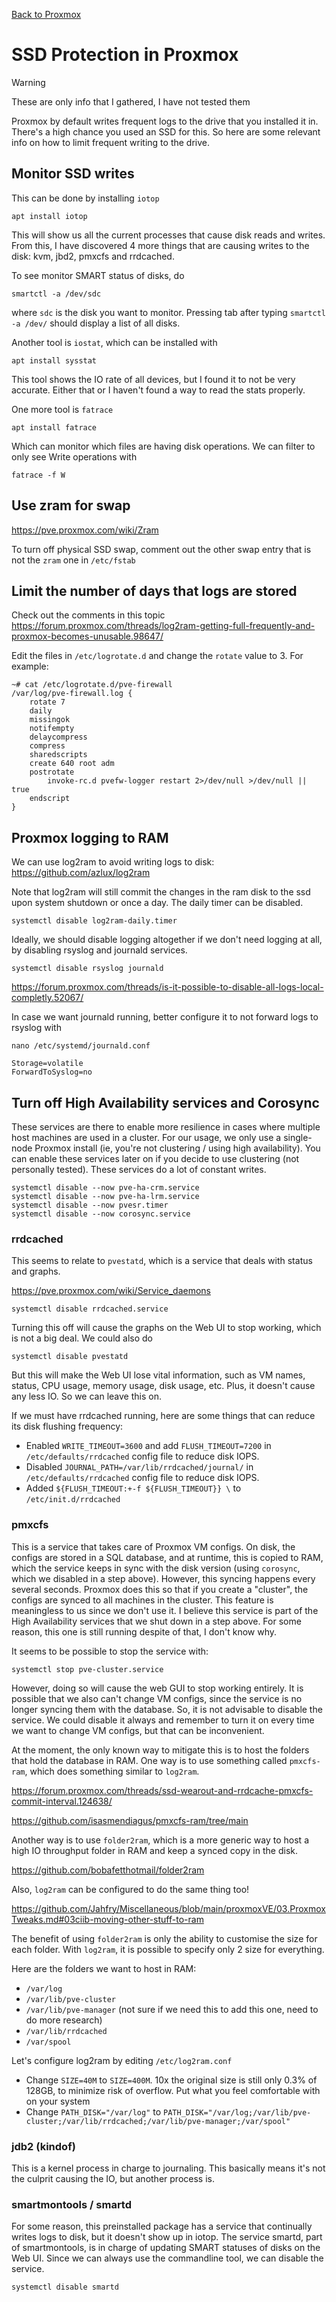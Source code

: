 [Back to Proxmox](README.md)

# SSD Protection in Proxmox

> [!WARNING]  
> These are only info that I gathered, I have not tested them


Proxmox by default writes frequent logs to the drive that you installed it in. There's a high chance you used an SSD for this. So here are some relevant info on how to limit frequent writing to the drive.

## Monitor SSD writes
This can be done by installing ```iotop```
```
apt install iotop
```
This will show us all the current processes that cause disk reads and writes.
From this, I have discovered 4 more things that are causing writes to the disk: kvm, jbd2, pmxcfs and rrdcached.

To see monitor SMART status of disks, do
```
smartctl -a /dev/sdc
```
where ```sdc``` is the disk you want to monitor. Pressing tab after typing ```smartctl -a /dev/``` should display a list of all disks.

Another tool is ```iostat```, which can be installed with 
```
apt install sysstat
```
This tool shows the IO rate of all devices, but I found it to not be very accurate. Either that or I haven't found a way to read the stats properly.

One more tool is ```fatrace```
```
apt install fatrace
```
Which can monitor which files are having disk operations. We can filter to only see Write operations with
```
fatrace -f W
```

## Use zram for swap
https://pve.proxmox.com/wiki/Zram

To turn off physical SSD swap, comment out the other swap entry that is not the `zram` one in `/etc/fstab`

## Limit the number of days that logs are stored 
Check out the comments in this topic
https://forum.proxmox.com/threads/log2ram-getting-full-frequently-and-proxmox-becomes-unusable.98647/

Edit the files in `/etc/logrotate.d` and change the `rotate` value to 3.
For example:
```
~# cat /etc/logrotate.d/pve-firewall
/var/log/pve-firewall.log {
    rotate 7
    daily
    missingok
    notifempty
    delaycompress
    compress
    sharedscripts
    create 640 root adm
    postrotate
        invoke-rc.d pvefw-logger restart 2>/dev/null >/dev/null || true
    endscript
}
```

## Proxmox logging to RAM
We can use log2ram to avoid writing logs to disk: https://github.com/azlux/log2ram

Note that log2ram will still commit the changes in the ram disk to the ssd upon system shutdown or once a day. The daily timer can be disabled.
```
systemctl disable log2ram-daily.timer
```
Ideally, we should disable logging altogether if we don't need logging at all, by disabling rsyslog and journald services.
```
systemctl disable rsyslog journald
```
https://forum.proxmox.com/threads/is-it-possible-to-disable-all-logs-local-completly.52067/

In case we want journald running, better configure it to not forward logs to rsyslog with
```
nano /etc/systemd/journald.conf
```
```
Storage=volatile
ForwardToSyslog=no
```

## Turn off High Availability services and Corosync
These services are there to enable more resilience in cases where multiple host machines are used in a cluster. For our usage, we only use a single-node Proxmox install (ie, you're not clustering / using high availability). You can enable these services later on if you decide to use clustering (not personally tested). These services do a lot of constant writes.

```
systemctl disable --now pve-ha-crm.service
systemctl disable --now pve-ha-lrm.service
systemctl disable --now pvesr.timer
systemctl disable --now corosync.service
```

### rrdcached
This seems to relate to ```pvestatd```, which is a service that deals with status and graphs.

https://pve.proxmox.com/wiki/Service_daemons

```
systemctl disable rrdcached.service
```
Turning this off will cause the graphs on the Web UI to stop working, which is not a big deal. We could also do
```
systemctl disable pvestatd
```
But this will make the Web UI lose vital information, such as VM names, status, CPU usage, memory usage, disk usage, etc. Plus, it doesn't cause any less IO. So we can leave this on.

If we must have rrdcached running, here are some things that can reduce its disk flushing frequency:
- Enabled ```WRITE_TIMEOUT=3600``` and add ```FLUSH_TIMEOUT=7200``` in ```/etc/defaults/rrdcached``` config file to reduce disk IOPS. 
- Disabled ```JOURNAL_PATH=/var/lib/rrdcached/journal/``` in ```/etc/defaults/rrdcached``` config file to reduce disk IOPS.
- Added ```${FLUSH_TIMEOUT:+-f ${FLUSH_TIMEOUT}} \``` to ```/etc/init.d/rrdcached```

### pmxcfs
This is a service that takes care of Proxmox VM configs. On disk, the configs are stored in a SQL database, and at runtime, this is copied to RAM, which the service keeps in sync with the disk version (using ```corosync```, which we disabled in a step above). However, this syncing happens every several seconds. Proxmox does this so that if you create a "cluster", the configs are synced to all machines in the cluster. This feature is meaningless to us since we don't use it.
I believe this service is part of the High Availability services that we shut down in a step above. For some reason, this one is still running despite of that, I don't know why.

It seems to be possible to stop the service with:
```
systemctl stop pve-cluster.service
```
However, doing so will cause the web GUI to stop working entirely. It is possible that we also can't change VM configs, since the service is no longer syncing them with the database. So, it is not advisable to disable the service. We could disable it always and remember to turn it on every time we want to change VM configs, but that can be inconvenient.

At the moment, the only known way to mitigate this is to host the folders that hold the database in RAM. One way is to use something called ```pmxcfs-ram```, which does something similar to ```log2ram```.

https://forum.proxmox.com/threads/ssd-wearout-and-rrdcache-pmxcfs-commit-interval.124638/

https://github.com/isasmendiagus/pmxcfs-ram/tree/main

Another way is to use ```folder2ram```, which is a more generic way to host a high IO throughput folder in RAM and keep a synced copy in the disk. 

https://github.com/bobafetthotmail/folder2ram

Also, ```log2ram``` can be configured to do the same thing too! 

https://github.com/Jahfry/Miscellaneous/blob/main/proxmoxVE/03.ProxmoxTweaks.md#03ciib-moving-other-stuff-to-ram

The benefit of using ```folder2ram``` is only the ability to customise the size for each folder. With ```log2ram```, it is possible to specify only 2 size for everything.

Here are the folders we want to host in RAM:
- ```/var/log```
- ```/var/lib/pve-cluster```
- ```/var/lib/pve-manager``` (not sure if we need this to add this one, need to do more research)
- ```/var/lib/rrdcached```
- ```/var/spool```

Let's configure log2ram by editing ```/etc/log2ram.conf```
- Change ```SIZE=40M``` to ```SIZE=400M```. 10x the original size is still only 0.3% of 128GB, to minimize risk of overflow. Put what you feel comfortable with on your system
- Change ```PATH_DISK="/var/log"``` to
```PATH_DISK="/var/log;/var/lib/pve-cluster;/var/lib/rrdcached;/var/lib/pve-manager;/var/spool"```

### jdb2 (kindof)

This is a kernel process in charge to journaling. This basically means it's not the culprit causing the IO, but another process is.

### smartmontools / smartd

For some reason, this preinstalled package has a service that continually writes logs to disk, but it doesn't show up in iotop. The service smartd, part of smartmontools, is in charge of updating SMART statuses of disks on the Web UI. Since we can always use the commandline tool, we can disable the service.
```
systemctl disable smartd
```

